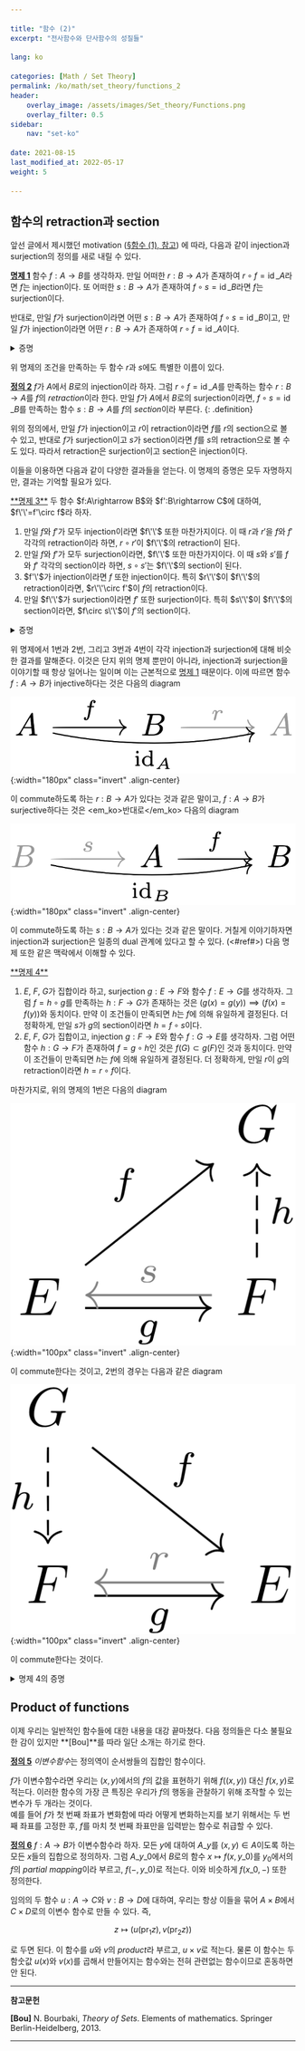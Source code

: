 ```yaml
---

title: "함수 (2)"
excerpt: "전사함수와 단사함수의 성질들"

lang: ko

categories: [Math / Set Theory]
permalink: /ko/math/set_theory/functions_2
header:
    overlay_image: /assets/images/Set_theory/Functions.png
    overlay_filter: 0.5
sidebar: 
    nav: "set-ko"

date: 2021-08-15
last_modified_at: 2022-05-17
weight: 5

---
```


## 함수의 retraction과 section

앞선 글에서 제시했던 motivation ([§함수 (1), 참고](/ko/math/set_theory/functions_1#rmk1)) 에 따라, 다음과 같이 injection과 surjection의 정의를 새로 내릴 수 있다.

<div class="proposition" markdown="1">

<ins id="pp1">**명제 1**</ins> 함수 $f:A\rightarrow B$를 생각하자. 만일 어떠한 $r:B\rightarrow A$가 존재하여 $r\circ f=\operatorname{id}\_A$라면 $f$는 injection이다. 또 어떠한 $s:B\rightarrow A$가 존재하여 $f\circ s=\operatorname{id}\_B$라면 $f$는 surjection이다.  

반대로, 만일 $f$가 surjection이라면 어떤 $s:B\rightarrow A$가 존재하여 $f\circ s=\operatorname{id}\_B$이고, 만일 $f$가 injection이라면 어떤 $r:B\rightarrow A$가 존재하여 $r\circ f=\operatorname{id}\_A$이다.

</div>
<details class="proof" markdown="1">
<summary>증명</summary>
두 번째 부분은 이미 이전 글에서 보였다. 따라서 처음 부분만 보이면 된다. 우선 $r\circ f=\operatorname{id}\_A$라 하자. 만일 $f(x)=f(y)$라면 

$$x=\operatorname{id}_{A}(x)=(r\circ f)(x)=r\circ(f(x))=r\circ(f(y))=(r\circ f)(y)=\operatorname{id}_{A}(y)=y$$ 

이므로 $f$는 injection이다. 이와 비슷하게, 만일 $f\circ s=\operatorname{id}\_{B}$라면 임의의 $y\in B$에 대하여

$$y=\operatorname{id}_{B}(y)=(f\circ s)(y)=f(s(y))$$ 

이므로 $y\in f(A)$이고, 따라서 $f$는 surjection이다.
</details>

위 명제의 조건을 만족하는 두 함수 $r$과 $s$에도 특별한 이름이 있다.

<ins id="df2">**정의 2**</ins> $f$가 $A$에서 $B$로의 injection이라 하자. 그럼 $r\circ f=\operatorname{id}\_A$를 만족하는 함수 $r:B\rightarrow A$를 $f$의 *retraction*이라 한다. 만일 $f$가 $A$에서 $B$로의 surjection이라면, $f\circ s=\operatorname{id}\_B$를 만족하는 함수 $s:B\rightarrow A$를 $f$의 *section*이라 부른다.
{: .definition}

위의 정의에서, 만일 $f$가 injection이고 $r$이 retraction이라면 $f$를 $r$의 section으로 볼 수 있고, 반대로 $f$가 surjection이고 $s$가 section이라면 $f$를 $s$의 retraction으로 볼 수도 있다. 따라서 retraction은 surjection이고 section은 injection이다.

이들을 이용하면 다음과 같이 다양한 결과들을 얻는다. 이 명제의 증명은 모두 자명하지만, 결과는 기억할 필요가 있다.

<div class="proposition" markdown="1">
<ins id="pp3">**명제 3**</ins> 두 함수 $f:A\rightarrow B$와 $f':B\rightarrow C$에 대하여, $f\'\'=f'\circ f$라 하자.

1. 만일 $f$와 $f'$가 모두 injection이라면 $f\'\'$ 또한 마찬가지이다. 이 때 $r$과 $r'$을 $f$와 $f'$ 각각의 retraction이라 하면, $r\circ r'$이 $f\'\'$의 retraction이 된다.
2. 만일 $f$와 $f'$가 모두 surjection이라면, $f\'\'$ 또한 마찬가지이다. 이 때 $s$와 $s'$를 $f$와 $f'$ 각각의 section이라 하면, $s\circ s'$는 $f\'\'$의 section이 된다.
3. $f'\'$가 injection이라면 $f$ 또한 injection이다. 특히 $r\'\'$이 $f\'\'$의 retraction이라면, $r\'\'\circ f'$이 $f$의 retraction이다.
4. 만일 $f\'\'$가 surjection이라면 $f'$ 또한 surjection이다. 특히 $s\'\'$이 $f\'\'$의 section이라면, $f\circ s\'\'$이 $f'$의 section이다.
</div>

<details class="proof" markdown="1">
<summary>증명</summary>


1. 우선 $f\'\'(a\_1)=f\'\'(a\_2)$라 하자. 그럼 $f\'(f(a\_1))=f\'(f(a\_2))$이므로, $f'$의 injectivity와 $f$의 injectivity를 순서대로 써 주면 $a_1=a_2$를 얻는다. 즉 $f\'\'$은 injective이다.  
    이제 $r$, $r'$을 각각 $f$, $f'$의 retraction이라 하자. 즉 $r\circ f=\operatorname{id}\_A$이고 $r'\circ f'=\operatorname{id}\_B$이다. 그럼 임의의 $a\in A$에 대하여, 

      $$((r\circ r')\circ(f'\circ f))(a)=(r\circ\operatorname{id}_{B}\circ f)(a)=(r\circ f)(a)=\operatorname{id}_{A}(a)=a$$  
    
    이므로 $r\circ r'$는 $f\'\'$의 retraction이다.

2. $c\in C$라 하자. 그럼 $f'$의 surjectivity에 의하여 $f'(b)=c$이도록 하는 $b\in B$가 존재한다. 이제 다시 $f$의 surjectivity에 의하여 $f(a)=b$이도록 하는 $a\in A$가 존재한다. 따라서 $f\'\'(a)=c$이고 $f\'\'$는 surjective이다. 이제 $s$와 $s'$를 $f$와 $f'$ 각각의 section이라 하면, 임의의 $c\in C$에 대하여

      $$((f'\circ f)\circ(s\circ s'))(c)=(f'\circ\operatorname{id}_{B}\circ s')(c)=(f'\circ s')(c)=\operatorname{id}_{C}(c)=c$$  
    
    이므로 $s\circ s'$는 $f\'\'$의 section이다.

3. 어떠한 $a_1$, $a_2\in A$에 대하여 $f(a_1)=f(a_2)$라 하자. 그럼 $f\'\'(a_1)=f'(f(a_1))=f'(f(a_2))=f\'\'(a_2)$이고, $f\'\'$가 injection이므로 $a\_1=a\_2$이다. 따라서 $f$도 injection이다. 이제 임의의 $a\in A$에 대하여,   

     $$((r''\circ f')\circ f)(a)=(r''\circ f'')(a)=\operatorname{id}_A(a)=a $$ 

    이므로 $r\'\'\circ f'$는 $f$의 retraction이다.

4. $f\'\'$가 surjection이므로, 어떠한 $c\in C$에 대하여 $f\'\'(a)=c$인 $a\in A$가 존재한다. 따라서 $f'(f(a))=c$이므로, $f(a)=b\in B$가 $f'(b)=c$를 만족한다. 또 임의의 $c\in C$에 대하여  

     $$(f'\circ(f\circ s''))(c)=(f''\circ s'')(c)=\operatorname{id}_C(c)=c.$$  

</details>

위 명제에서 1번과 2번, 그리고 3번과 4번이 각각 injection과 surjection에 대해 비슷한 결과를 말해준다. 이것은 단지 위의 명제 뿐만이 아니라, injection과 surjection을 이야기할 때 항상 일어나는 일이며 이는 근본적으로 [명제 1](#pp1) 때문이다. 이에 따르면 함수 $f:A\rightarrow B$가 injective하다는 것은 다음의 diagram 

![](/assets/images/Set_theory/Functions_2-1.png){:width="180px" class="invert" .align-center}

이 commute하도록 하는 $r:B\rightarrow A$가 있다는 것과 같은 말이고, $f:A\rightarrow B$가 surjective하다는 것은 <em_ko>반대로</em_ko> 다음의 diagram

![](/assets/images/Set_theory/Functions_2-2.png){:width="180px" class="invert" .align-center}

이 commute하도록 하는 $s:B\rightarrow A$가 있다는 것과 같은 말이다. 거칠게 이야기하자면 injection과 surjection은 일종의 dual 관계에 있다고 할 수 있다. (<#ref#>) 다음 명제 또한 같은 맥락에서 이해할 수 있다.

<div class="proposition" markdown="1">
<ins id="pp4">**명제 4**</ins>

1. $E$, $F$, $G$가 집합이라 하고, surjection $g:E\rightarrow F$와 함수 $f:E\rightarrow G$를 생각하자. 그럼 $f=h\circ g$를 만족하는 $h:F\rightarrow G$가 존재하는 것은 $(g(x)=g(y))\implies(f(x)=f(y))$와 동치이다. 만약 이 조건들이 만족되면 $h$는 $f$에 의해 유일하게 결정된다. 더 정확하게, 만일 $s$가 $g$의 section이라면 $h=f\circ s$이다. 
2. $E$, $F$, $G$가 집합이고, injection $g:F\rightarrow E$와 함수 $f:G\rightarrow E$를 생각하자. 그럼 어떤 함수 $h:G\rightarrow F$가 존재하여 $f=g\circ h$인 것은 $f(G)\subset g(F)$인 것과 동치이다. 만약 이 조건들이 만족되면 $h$는 $f$에 의해 유일하게 결정된다. 더 정확하게, 만일 $r$이 $g$의 retraction이라면 $h=r\circ f$이다.
</div>

마찬가지로, 위의 명제의 1번은 다음의 diagram

![surjection](/assets/images/Set_theory/Functions_2-3.png){:width="100px"  class="invert" .align-center}

이 commute한다는 것이고, 2번의 경우는 다음과 같은 diagram

![injection](/assets/images/Set_theory/Functions_2-4.png){:width="100px"  class="invert" .align-center}

이 commute한다는 것이다.

<details class="proof--alone" markdown="1">
<summary>명제 4의 증명</summary>

1. 우선 $f=h\circ g$라 하자. 만일 $g(x)=g(y)$라면  

    $$ f(x)=(h\circ g)(x)=h(g(x))=h(g(y))=(h\circ g)(y)=f(y)$$  

     이므로 $(g(x)=g(y))\implies(f(x)=f(y))$가 성립한다. 이제 우리는 이 명제의 반대방향을 보여서 이 두 조건들이 동치임을 보여야 하고, 또 이 동치인 두 조건이 만족되면 $h$가 $h=f\circ s$로 유일하게 결정됨을 보여야 한다.   
     우선 이 조건들이 만족되면 $h$는 유일할 수밖에 없다. $h$는 $F$에서의 각각의 원소 $y$들의 함숫값에 의해 결정되는데, $g$가 surjection이므로 우리는 항상 $y=g(x)$를 만족하는 $x$를 찾을 수 있다. 더 정확하게, $g$의 어떤 section $s$에 대하여 $s(y)=x$이다. 이제  

      $$h(y)=(f\circ s)(y)=f(x)$$  

    이다. 따라서 우리는 $h$가 유일함을 보이기 위해, section $s$의 선택에 관계없이 이 값이 동일하다는 것을 보여야 한다. 예컨대 어떤 section $s'$가 존재하여 $s'(y)=x'$라면 이 경우에도 $h(y)$의 값은 동일하다는 것을 보여야 한다. 그런데 이는   

    $$g(x)=g(s(y))=y=g(s'(y))=g(x')$$  

      이므로 동치인 조건 중 나중의 조건에 의하여 $f(x)=f(x')$이고, 따라서 $h(y)$의 값은 $s$의 선택에 관계없이 동일하다. 즉, $h$는 존재한다면 유일하다.
      
    이제 첫 번째 주장의 반대방향을 생각해보자. 즉 $(g(x)=g(y))\implies(f(x)=f(y))$를 가정하자. 우리는 $f=h\circ g$를 만족하는 $h$가 존재함을 보여야 한다. $s$를 $g$의 section이라 하고, 유일성 증명에서 힌트를 얻어 $h=f\circ s$로 정의하자. 그럼 임의의 $x\in E$에 대하여   

      $$(h\circ g)(x)=((f\circ s)\circ g)(x)=f(s(g(x)))$$  

      이 성립한다. 한편  

      $$g(s(g(x)))=\operatorname{id}_F(g(x))=g(x)$$  

      이므로, 주어진 조건에 의해 $f(s(g(x)))=f(x)$이다. 즉 $h(g(x))=f(x)$이므로 주어진 조건을 만족하는 $h$가 존재한다.

2. 우선 $f=g\circ h$라 하자. 그럼 임의의 $y\in f(G)$에 대하여 $y=f(x)$라 하면 $y=f(x)=g(h(x))\in g(F)$ 이므로 $f(G)\subset g(F)$임은 자명하다. 1의 증명과 마찬가지로, 먼저 $h$의 유일성을 보이자. $h$는 $f=g\circ h$를 만족하는 함수로 정의되므로, $h$가 임의의 $y\in G$에 대하여 유일한 함숫값을 가짐을 보이기 위해서는 다음의 식  

      $$h(y)=(\operatorname{id}_F\circ h)(y)=((r\circ g)\circ h)(y)=(r \circ f)(y)$$  

      의 우변이 retraction $r$의 선택에 관계없이 동일한 값을 가짐을 보이면 된다. 그런데 $r\circ g=r'\circ g=\operatorname{id}_F$이므로, 임의의 $g(x)\in g(F)$에 대하여 $r(g(x))=x=r'(g(x))$이다. 즉, $r\|\_{g(F)}=r'\|\_{g(F)}$이다. 이제 동치인 조건 중 나중의 조건에 의하여 $r$과 $r'$은 $f(y)\in f(G)\subset g(F)$ 위에서 같은 값을 가져야 한다. 따라서 $h$는 존재한다면 유일하다.  

      이제 반대방향을 보여야 한다. 유일성 증명에서 힌트를 얻어 $h=r\circ f$로 정의하자. 만일 $f(G)\subset g(F)$라면, 임의의 $x\in G$에 대하여   

      $$(g\circ h)(x)=(g\circ(r\circ f))(x)=(g\circ r)(f(x))$$  

      이 성립한다. 그런데 $f(x)\in f(G)\subset g(F)$이므로, $f(x)=g(y)$라 하면   

      $$(g\circ r)(f(x))=(g\circ r)(g(y))=(g\circ(r\circ g))(y)=(g\circ\operatorname{id}_F)(y)=g(y)=f(x)$$  

      이므로 $(g\circ h)(x)=f(x)$가 모든 $x\in G$에 대해 성립한다. 즉 주어진 조건을 만족하는 $h$가 존재한다.
</details>

## Product of functions

이제 우리는 일반적인 함수들에 대한 내용을 대강 끝마쳤다. 다음 정의들은 다소 불필요한 감이 있지만 **[Bou]**를 따라 일단 소개는 하기로 한다.

<div class="definition" markdown="1">

<ins id="df5">**정의 5**</ins> *이변수함수*는 정의역이 순서쌍들의 집합인 함수이다.

</div>

$f$가 이변수함수라면 우리는 $(x,y)$에서의 $f$의 값을 표현하기 위해 $f((x,y))$ 대신 $f(x,y)$로 적는다. 이러한 함수의 가장 큰 특징은 우리가 $f$의 행동을 관찰하기 위해 조작할 수 있는 변수가 두 개라는 것이다.  
예를 들어 $f$가 첫 번째 좌표가 변화함에 따라 어떻게 변화하는지를 보기 위해서는 두 번째 좌표를 고정한 후, $f$를 마치 첫 번째 좌표만을 입력받는 함수로 취급할 수 있다.

<div class="definition" markdown="1">

<ins id="df6">**정의 6**</ins> $f:A\rightarrow B$가 이변수함수라 하자. 모든 $y$에 대하여 $A\_y$를 $(x,y)\in A$이도록 하는 모든 $x$들의 집합으로 정의하자. 그럼 $A\_{y\_0}$에서 $B$로의 함수 $x\mapsto f(x,y\_0)$를 $y_0$에서의 $f$의 *partial mapping*이라 부르고, $f(-,y\_0)$로 적는다. 이와 비슷하게 $f(x\_0,-)$ 또한 정의한다.

</div>

임의의 두 함수 $u:A\rightarrow C$와 $v:B\rightarrow D$에 대하여, 우리는 항상 이들을 묶어 $A\times B$에서 $C\times D$로의 이변수 함수로 만들 수 있다. 즉, 

$$z\mapsto (u(\operatorname{pr}_1 z),v(\operatorname{pr}_2z))$$

로 두면 된다. 이 함수를 $u$와 $v$의 *product*라 부르고, $u\times v$로 적는다. 물론 이 함수는 두 함숫값 $u(x)$와 $v(x)$를 곱해서 만들어지는 함수와는 전혀 관련없는 함수이므로 혼동하면 안 된다. 


---
**참고문헌**

**[Bou]** N. Bourbaki, <i>Theory of Sets</i>. Elements of mathematics. Springer Berlin-Heidelberg, 2013.

---

